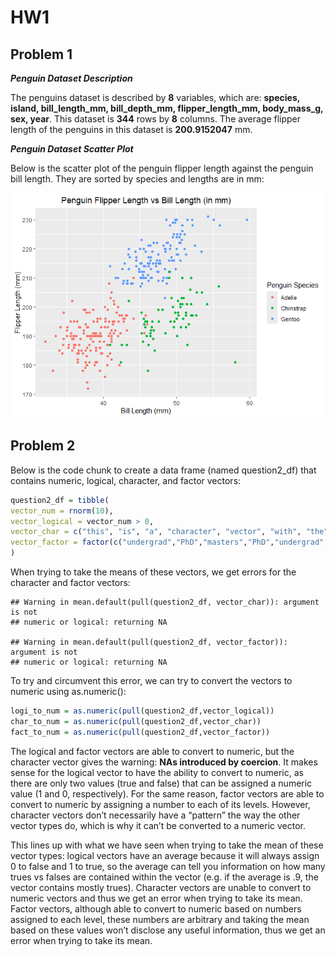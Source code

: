 HW1
================

## Problem 1

***Penguin Dataset Description***

The penguins dataset is described by **8** variables, which are:
**species, island, bill_length_mm, bill_depth_mm, flipper_length_mm,
body_mass_g, sex, year**. This dataset is **344** rows by **8** columns.
The average flipper length of the penguins in this dataset is
**200.9152047** mm.

***Penguin Dataset Scatter Plot***

Below is the scatter plot of the penguin flipper length against the
penguin bill length. They are sorted by species and lengths are in mm:

![](HW1_am6592_files/figure-gfm/unnamed-chunk-2-1.png)<!-- -->

## Problem 2

Below is the code chunk to create a data frame (named question2_df) that
contains numeric, logical, character, and factor vectors:

``` r
question2_df = tibble(
vector_num = rnorm(10),
vector_logical = vector_num > 0,
vector_char = c("this", "is", "a", "character", "vector", "with", "the", "length", "of", "ten"),
vector_factor = factor(c("undergrad","PhD","masters","PhD","undergrad","undergrad","masters","PhD","PhD","undergrad"))
)
```

When trying to take the means of these vectors, we get errors for the
character and factor vectors:

    ## Warning in mean.default(pull(question2_df, vector_char)): argument is not
    ## numeric or logical: returning NA

    ## Warning in mean.default(pull(question2_df, vector_factor)): argument is not
    ## numeric or logical: returning NA

To try and circumvent this error, we can try to convert the vectors to
numeric using as.numeric():

``` r
logi_to_num = as.numeric(pull(question2_df,vector_logical))
char_to_num = as.numeric(pull(question2_df,vector_char))
fact_to_num = as.numeric(pull(question2_df,vector_factor))
```

The logical and factor vectors are able to convert to numeric, but the
character vector gives the warning: **NAs introduced by coercion**. It
makes sense for the logical vector to have the ability to convert to
numeric, as there are only two values (true and false) that can be
assigned a numeric value (1 and 0, respectively). For the same reason,
factor vectors are able to convert to numeric by assigning a number to
each of its levels. However, character vectors don’t necessarily have a
“pattern” the way the other vector types do, which is why it can’t be
converted to a numeric vector.

This lines up with what we have seen when trying to take the mean of
these vector types: logical vectors have an average because it will
always assign 0 to false and 1 to true, so the average can tell you
information on how many trues vs falses are contained within the vector
(e.g. if the average is .9, the vector contains mostly trues). Character
vectors are unable to convert to numeric vectors and thus we get an
error when trying to take its mean. Factor vectors, although able to
convert to numeric based on numbers assigned to each level, these
numbers are arbitrary and taking the mean based on these values won’t
disclose any useful information, thus we get an error when trying to
take its mean.
